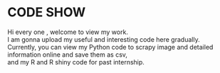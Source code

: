 # CODE SHOW

Hi every one , welcome to view my work.<br>
I am gonna upload my useful and interesting code here gradually.<br>
Currently, you can view my Python code to scrapy image and detailed information online and save them as csv,<br>
and my R and R shiny code for past internship.<br>
